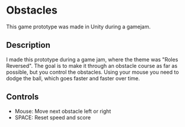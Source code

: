 # Obstacles
This game prototype was made in Unity during a gamejam.

## Description
I made this prototype during a game jam, where the theme was "Roles Reversed". The goal is to make it through an obstacle course as far as possible, but you control the obstacles. Using your mouse you need to dodge the ball, which goes faster and faster over time.

## Controls
- Mouse: Move next obstacle left or right
- SPACE: Reset speed and score
